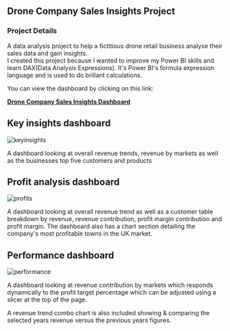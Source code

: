 ## Drone Company Sales Insights Project

### Project Details
A data analysis project to help a fictitious drone retail business analyse their sales data and gain insights.   
I created this project because I wanted to improve my Power BI skills and learn DAX(Data Analysis Expressions). 
It's Power BI's formula expression language and is used to do brillant calculations.

You can view the dashboard by clicking on this link: 

[**Drone Company Sales Insights Dashboard**](https://app.powerbi.com/view?r=eyJrIjoiYTQwNTQ4ZTktYWU3Zi00ZTBkLWE1N2YtNTk0MzZlMTJkMmViIiwidCI6Ijc4MDAyOWVmLWI1YWYtNDQzYi05MTNmLWJhNDlmNjJmMDdkMyJ9)

## Key insights dashboard
![keyinsights](https://user-images.githubusercontent.com/63045067/116141743-ffcd8700-a6d0-11eb-873b-24e528645c03.PNG)

A dashboard looking at overall revenue trends, revenue by markets as well as the businesses top five customers and products


## Profit analysis dashboard
![profits](https://user-images.githubusercontent.com/63045067/116141803-14aa1a80-a6d1-11eb-8af6-3fabe87f5b6b.PNG)

A dashboard looking at overall revenue trend as well as a customer table breakdown by revenue, revenue contribution, profit margin contribution and profit margin. The dashboard also has a chart section detailing the company's most profitable towns in the UK market.


## Performance dashboard
![performance](https://user-images.githubusercontent.com/63045067/116141849-21c70980-a6d1-11eb-9630-fb5c5515c53c.PNG)

A dashboard looking at revenue contribution by markets which responds dynamically to the profit target percentage which can be adjusted using a slicer at  the top of the page.  

A revenue trend combo chart is also included showing & comparing the selected years revenue versus the previous years figures.  




